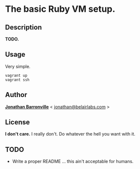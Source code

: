 # The basic Ruby VM setup.

## Description

__TODO.__

## Usage

Very simple.

    vagrant up
    vagrant ssh

## Author
__[Jonathan Barronville](http://乔纳森.com "http://乔纳森.com")__ < [jonathan@belairlabs.com](mailto:jonathan@belairlabs.com "jonathan@belairlabs.com") >

## License

__I don't care.__ I really don't. Do whatever the hell you want with it.

## TODO

 - Write a proper README ... this ain't acceptable for humans.